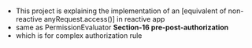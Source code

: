 ###
- This project is explaining the implementation of an [equivalent of non-reactive anyRequest.access()] in reactive app 
- same as PermissionEvaluator **Section-16 pre-post-authorization**
- which is for complex authorization rule
